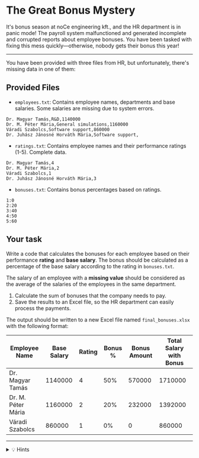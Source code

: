 # The Great Bonus Mystery

It's bonus season at noCe engineering kft., and the HR department is in panic mode! The payroll system malfunctioned and generated incomplete and corrupted reports about employee bonuses. You have been tasked with fixing this mess quickly—otherwise, nobody gets their bonus this year!

---

You have been provided with three files from HR, but unfortunately, there's missing data in one of them:

## Provided Files

- `employees.txt`: Contains employee names, departments and base salaries. Some salaries are missing due to system errors.

```plaintext
Dr. Magyar Tamás,R&D,1140000
Dr. M. Péter Mária,General simulations,1160000
Váradi Szabolcs,Software support,860000
Dr. Juhász Jánosné Horváth Mária,Software support,
```

- `ratings.txt`: Contains employee names and their performance ratings (1-5). Complete data.

```plaintext
Dr. Magyar Tamás,4
Dr. M. Péter Mária,2
Váradi Szabolcs,1
Dr. Juhász Jánosné Horváth Mária,3
```

- `bonuses.txt`: Contains bonus percentages based on ratings.

```plaintext
1:0
2:20
3:40
4:50
5:60
```

## Your task

Write a code that calculates the bonuses for each employee based on their performance **rating** and **base salary**. The bonus should be calculated as a percentage of the base salary according to the rating in `bonuses.txt`.

The salary of an employee with a **missing value** should be considered as the average of the salaries of the employees in the same department.

1. Calculate the sum of bonuses that the company needs to pay.
2. Save the results to an Excel file, so the HR department can easily process the payments.

The output should be written to a new Excel file named `final_bonuses.xlsx` with the following format:

Employee Name | Base Salary | Rating | Bonus % | Bonus Amount | Total Salary with Bonus
--- | --- | --- | --- | --- | ---
Dr. Magyar Tamás   | 1140000       | 4      | 50%     | 570000       | 1710000
Dr. M. Péter Mária | 1160000       | 2      | 20%     | 232000       | 1392000
Váradi Szabolcs    | 860000        | 1      | 0%      | 0            | 860000

---
<details>
  <summary>💡 Hints</summary>

- use the pandas library to read the data from the files and perform the calculations
- you can use the `pd.read_csv()` function to read the data from the files
- you can use the `pd.merge()` function to combine the data from the different files
- you can use the `pd.to_excel()` function to save the results to an Excel file
- make sure to handle missing base salary values by calculating the average salary per department

</details>
